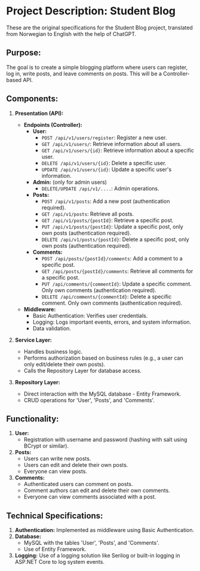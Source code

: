 # Project Description: Student Blog

These are the original specifications for the Student Blog project, translated from Norwegian to English with the help of ChatGPT.

## Purpose:

The goal is to create a simple blogging platform where users can register, log in, write posts, and leave comments on posts. This will be a Controller-based API.

## Components:

1. **Presentation (API):**

   - **Endpoints (Controller):**
     - **User:**
       - `POST /api/v1/users/register`: Register a new user.
       - `GET /api/v1/users/`: Retrieve information about all users.
       - `GET /api/v1/users/{id}`: Retrieve information about a specific user.
       - `DELETE /api/v1/users/{id}`: Delete a specific user.
       - `UPDATE /api/v1/users/{id}`: Update a specific user's information.
     - **Admin:** (only for admin users)
       - `DELETE/UPDATE /api/v1/....`: Admin operations.
     - **Posts:**
       - `POST /api/v1/posts`: Add a new post (authentication required).
       - `GET /api/v1/posts`: Retrieve all posts.
       - `GET /api/v1/posts/{postId}`: Retrieve a specific post.
       - `PUT /api/v1/posts/{postId}`: Update a specific post, only own posts (authentication required).
       - `DELETE /api/v1/posts/{postId}`: Delete a specific post, only own posts (authentication required).
     - **Comments:**
       - `POST /api/posts/{postId}/comments`: Add a comment to a specific post.
       - `GET /api/posts/{postId}/comments`: Retrieve all comments for a specific post.
       - `PUT /api/comments/{commentId}`: Update a specific comment. Only own comments (authentication required).
       - `DELETE /api/comments/{commentId}`: Delete a specific comment. Only own comments (authentication required).
   - **Middleware:**
     - Basic Authentication: Verifies user credentials.
     - Logging: Logs important events, errors, and system information.
     - Data validation.

2. **Service Layer:**

   - Handles business logic.
   - Performs authorization based on business rules (e.g., a user can only edit/delete their own posts).
   - Calls the Repository Layer for database access.

3. **Repository Layer:**
   - Direct interaction with the MySQL database - Entity Framework.
   - CRUD operations for 'User', 'Posts', and 'Comments'.

## Functionality:

1. **User:**
   - Registration with username and password (hashing with salt using BCrypt or similar).
2. **Posts:**
   - Users can write new posts.
   - Users can edit and delete their own posts.
   - Everyone can view posts.
3. **Comments:**
   - Authenticated users can comment on posts.
   - Comment authors can edit and delete their own comments.
   - Everyone can view comments associated with a post.

## Technical Specifications:

1. **Authentication:** Implemented as middleware using Basic Authentication.
2. **Database:**
   - MySQL with the tables 'User', 'Posts', and 'Comments'.
   - Use of Entity Framework.
3. **Logging:** Use of a logging solution like Serilog or built-in logging in ASP.NET Core to log system events.
